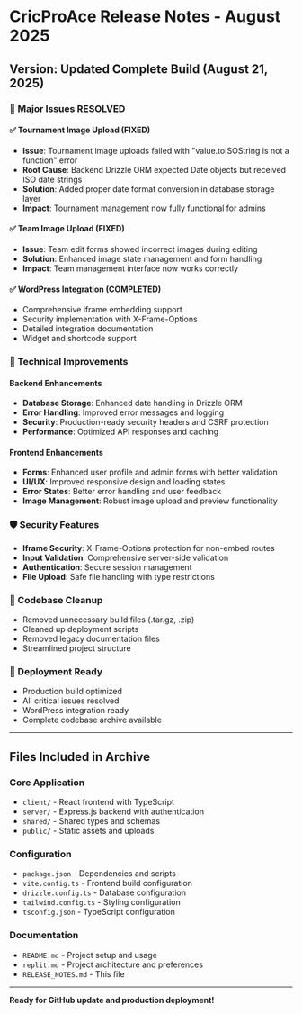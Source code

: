 # CricProAce Release Notes - August 2025

## Version: Updated Complete Build (August 21, 2025)

### 🚀 Major Issues RESOLVED

#### ✅ Tournament Image Upload (FIXED)
- **Issue**: Tournament image uploads failed with "value.toISOString is not a function" error
- **Root Cause**: Backend Drizzle ORM expected Date objects but received ISO date strings
- **Solution**: Added proper date format conversion in database storage layer
- **Impact**: Tournament management now fully functional for admins

#### ✅ Team Image Upload (FIXED)
- **Issue**: Team edit forms showed incorrect images during editing
- **Solution**: Enhanced image state management and form handling
- **Impact**: Team management interface now works correctly

#### ✅ WordPress Integration (COMPLETED)
- Comprehensive iframe embedding support
- Security implementation with X-Frame-Options
- Detailed integration documentation
- Widget and shortcode support

### 🔧 Technical Improvements

#### Backend Enhancements
- **Database Storage**: Enhanced date handling in Drizzle ORM
- **Error Handling**: Improved error messages and logging
- **Security**: Production-ready security headers and CSRF protection
- **Performance**: Optimized API responses and caching

#### Frontend Enhancements
- **Forms**: Enhanced user profile and admin forms with better validation
- **UI/UX**: Improved responsive design and loading states
- **Error States**: Better error handling and user feedback
- **Image Management**: Robust image upload and preview functionality

### 🛡️ Security Features
- **Iframe Security**: X-Frame-Options protection for non-embed routes
- **Input Validation**: Comprehensive server-side validation
- **Authentication**: Secure session management
- **File Upload**: Safe file handling with type restrictions

### 📁 Codebase Cleanup
- Removed unnecessary build files (.tar.gz, .zip)
- Cleaned up deployment scripts
- Removed legacy documentation files
- Streamlined project structure

### 🚀 Deployment Ready
- Production build optimized
- All critical issues resolved
- WordPress integration ready
- Complete codebase archive available

---

## Files Included in Archive

### Core Application
- `client/` - React frontend with TypeScript
- `server/` - Express.js backend with authentication
- `shared/` - Shared types and schemas
- `public/` - Static assets and uploads

### Configuration
- `package.json` - Dependencies and scripts
- `vite.config.ts` - Frontend build configuration
- `drizzle.config.ts` - Database configuration
- `tailwind.config.ts` - Styling configuration
- `tsconfig.json` - TypeScript configuration

### Documentation
- `README.md` - Project setup and usage
- `replit.md` - Project architecture and preferences
- `RELEASE_NOTES.md` - This file

---

**Ready for GitHub update and production deployment!**